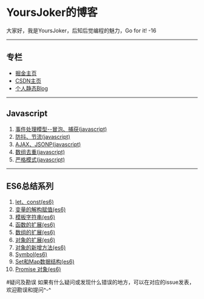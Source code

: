 # YoursJoker的博客
大家好，我是YoursJoker，后知后觉编程的魅力，Go for it!
-16

---
## 专栏
- [掘金主页](https://juejin.im/user/5e80e762f265da47ef2f16c5)
- [CSDN主页](https://me.csdn.net/m0_46358229)
- [个人静态Blog](https://yoursjoker.github.io/)

---
## Javascript
1. [事件处理模型--冒泡、捕获(javascript)](https://github.com/YoursJoker/Blog/issues/7)
2. [防抖、节流(javascript)](https://github.com/YoursJoker/Blog/issues/9)
3. [AJAX、JSONP(javascript)](https://github.com/YoursJoker/Blog/issues/10)
4. [数组去重(javascript)](https://github.com/YoursJoker/Blog/issues/14)
5. [严格模式(javascript)](https://github.com/YoursJoker/Blog/issues/15)
---
## ES6总结系列
1. [let、const(es6)](https://github.com/YoursJoker/Blog/issues/1)
2. [变量的解构赋值(es6)](https://github.com/YoursJoker/Blog/issues/2)
3. [模板字符串(es6)](https://github.com/YoursJoker/Blog/issues/3)
4. [函数的扩展(es6)](https://github.com/YoursJoker/Blog/issues/4)
5. [数组的扩展(es6)](https://github.com/YoursJoker/Blog/issues/5)
6. [对象的扩展(es6)](https://github.com/YoursJoker/Blog/issues/12)
7. [对象的新增方法(es6)](https://github.com/YoursJoker/Blog/issues/13)
8. [Symbol(es6)](https://github.com/YoursJoker/Blog/issues/6)
9. [Set和Map数据结构(es6)](https://github.com/YoursJoker/Blog/issues/8)
10. [Promise 对象(es6)](https://github.com/YoursJoker/Blog/issues/11)

#疑问及勘误
如果有什么疑问或发现什么错误的地方，可以在对应的issue发表，欢迎勘误和提问^-^
